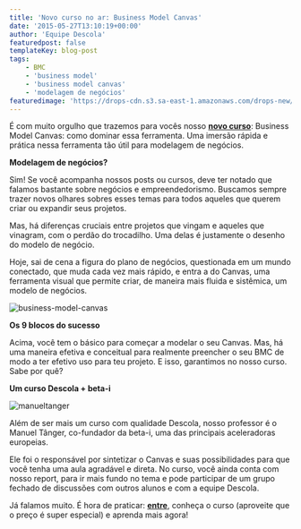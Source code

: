 ```yaml
---
title: 'Novo curso no ar: Business Model Canvas'
date: '2015-05-27T13:10:19+00:00'
author: 'Equipe Descola'
featuredpost: false
templateKey: blog-post
tags:
    - BMC
    - 'business model'
    - 'business model canvas'
    - 'modelagem de negócios'
featuredimage: 'https://drops-cdn.s3.sa-east-1.amazonaws.com/drops-new/wp-content/uploads/2015/05/27131019/business-model-canvas2-150x150.jpg'
---
```

É com muito orgulho que trazemos para vocês nosso [**novo curso**](http://http://descola.org/curso/14/business-model-canvas): Business Model Canvas: como dominar essa ferramenta. Uma imersão rápida e prática nessa ferramenta tão útil para modelagem de negócios.

**Modelagem de negócios?**

Sim! Se você acompanha nossos posts ou cursos, deve ter notado que falamos bastante sobre negócios e empreendedorismo. Buscamos sempre trazer novos olhares sobres esses temas para todos aqueles que querem criar ou expandir seus projetos.

Mas, há diferenças cruciais entre projetos que vingam e aqueles que vinagram, com o perdão do trocadilho. Uma delas é justamente o desenho do modelo de negócio.

Hoje, sai de cena a figura do plano de negócios, questionada em um mundo conectado, que muda cada vez mais rápido, e entra a do Canvas, uma ferramenta visual que permite criar, de maneira mais fluida e sistêmica, um modelo de negócios.

![business-model-canvas](https://descola.org/drops/wp-content/uploads/2015/05/business-model-canvas.png)

**Os 9 blocos do sucesso**

Acima, você tem o básico para começar a modelar o seu Canvas. Mas, há uma maneira efetiva e conceitual para realmente preencher o seu BMC de modo a ter efetivo uso para teu projeto. E isso, garantimos no nosso curso. Sabe por quê?

**Um curso Descola + beta-i**

![manueltanger](https://descola.org/drops/wp-content/uploads/2015/05/manueltanger-1024x652.png)

Além de ser mais um curso com qualidade Descola, nosso professor é o Manuel Tânger, co-fundador da beta-i, uma das principais aceleradoras europeias.

Ele foi o responsável por sintetizar o Canvas e suas possibilidades para que você tenha uma aula agradável e direta. No curso, você ainda conta com nosso report, para ir mais fundo no tema e pode participar de um grupo fechado de discussões com outros alunos e com a equipe Descola.

Já falamos muito. É hora de praticar: [**entre**](http://http://descola.org/curso/14/business-model-canvas), conheça o curso (aproveite que o preço é super especial) e aprenda mais agora!